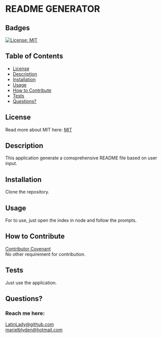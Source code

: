 # README GENERATOR
  ## Badges
  [![License: MIT](https://img.shields.io/badge/License-MIT-yellow.svg)](https://opensource.org/licenses/MIT)
  ## Table of Contents
  * [License](#license)
  * [Description](#description)
  * [Installation](#installation)
  * [Usage](#usage)
  * [How to Contribute](#how-to-contribute)
  * [Tests](#tests)
  * [Questions?](#questions)
  ## License
  Read more about MIT here:
  [MIT](https://opensource.org/licenses/MIT)
  ## Description
  This application generate a comsprehensive README file based on user input.
  ## Installation
  Clone the repository.
  ## Usage
  For to use, just open the index in node and follow the prompts.
  ## How to Contribute
  [Contributor Covenant](https://www.contributor-covenant.org/)  
  No other requirement for contribution.
  ## Tests
  Just use the application.
  ## Questions?
  ### Reach me here: 
  [LatinLady@github.com](https://github.com/LatinLady@github.com)  
  marielblyden@hotmail.com